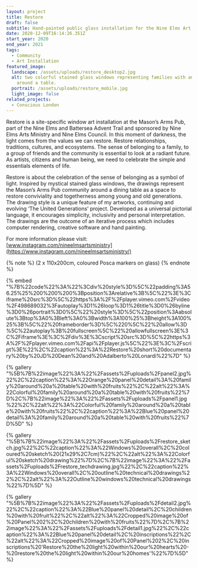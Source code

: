 ```yaml
---
layout: project
title: Restore
draft: false
subtitle: Hand-painted public glass installation for the Nine Elms Art Ministry
date: 2020-12-09T16:14:26.351Z
start_year: 2020
end_year: 2021
tags:
  - Community
  - Art Installation
featured_image:
  landscape: /assets/uploads/restore_desktop2.jpg
  alt: two colorful stained glass windows representing families with animals
    around a table.
  portrait: /assets/uploads/restore_mobile.jpg
  light_image: false
related_projects:
  - Conscious London
---
```

Restore is a site-specific window art installation at the Mason’s Arms Pub, part of the Nine Elms and Battersea Advent Trail and sponsored by Nine Elms Arts Ministry and Nine Elms Council. In this moment of darkness, the light comes from the values we can restore. Restore relationships, traditions, cultures, and ecosystems. The sense of belonging to a family, to a group of friends and the community is essential to look at a radiant future. As artists, citizens and human being, we need to celebrate the simple and essentials elements of life. 

Restore is about the celebration of the sense of belonging as a symbol of light. Inspired by mystical stained glass windows, the drawings represent the Mason’s Arms Pub community around a dining table as a space to restore conviviality and togetherness among young and old generations. The drawing style is a unique feature of my artworks, continuing and evolving ‘The United Generations’ project. Developed as a universal pictorial language, it encourages simplicity, inclusivity and personal interpretation. The drawings are the outcome of an iterative process which includes computer rendering, creative software and hand painting.

For more information please visit: [www.instagram.com/nineelmsartsministry](https://www.instagram.com/nineelmsartsministry/)

{% note %}
(2 x 110x200cm, coloured Posca markers on glass)
{% endnote %}

{% embed "%7B%22code%22%3A%22%3Cdiv%20style%3D%5C%22padding%3A56.25%25%200%200%200%3Bposition%3Arelative%3B%5C%22%3E%3Ciframe%20src%3D%5C%22https%3A%2F%2Fplayer.vimeo.com%2Fvideo%2F498689032%3Fautoplay%3D1%26loop%3D1%26title%3D0%26byline%3D0%26portrait%3D0%5C%22%20style%3D%5C%22position%3Aabsolute%3Btop%3A0%3Bleft%3A0%3Bwidth%3A100%25%3Bheight%3A100%25%3B%5C%22%20frameborder%3D%5C%220%5C%22%20allow%3D%5C%22autoplay%3B%20fullscreen%5C%22%20allowfullscreen%3E%3C%2Fiframe%3E%3C%2Fdiv%3E%3Cscript%20src%3D%5C%22https%3A%2F%2Fplayer.vimeo.com%2Fapi%2Fplayer.js%5C%22%3E%3C%2Fscript%3E%22%2C%22caption%22%3A%22Restore%20short%20documentary%20by%20JD%20Dean%20and%20Adalberto%20Lonardi%22%7D" %}

{% gallery "%5B%7B%22image%22%3A%22%2Fassets%2Fuploads%2Fpanel2.jpg%22%2C%22caption%22%3A%22Orange%20panel%20detail%3A%20family%20around%20a%20table%20with%20fruits%22%2C%22alt%22%3A%22Colorful%20family%20around%20a%20table%20with%20fruits%22%7D%2C%7B%22image%22%3A%22%2Fassets%2Fuploads%2Fpanel1.jpg%22%2C%22alt%22%3A%22Colorful%20family%20around%20a%20table%20with%20fruits%22%2C%22caption%22%3A%22Blue%20panel%20detail%3A%20family%20around%20a%20table%20with%20fruits%22%7D%5D" %}

{% gallery "%5B%7B%22image%22%3A%22%2Fassets%2Fuploads%2Frestore_sketch.jpg%22%2C%22caption%22%3A%22Windows%20overall%2C%20coloured%20sketch%20(21x29%2C7cm)%22%2C%22alt%22%3A%22Colorful%20sketch%20drawing%22%7D%2C%7B%22image%22%3A%22%2Fassets%2Fuploads%2Frestore_techdrawing.jpg%22%2C%22caption%22%3A%22Windows%20overall%2C%20outline%20technical%20drawings%22%2C%22alt%22%3A%22Outline%20windows%20technical%20drawings%22%7D%5D" %}

{% gallery "%5B%7B%22image%22%3A%22%2Fassets%2Fuploads%2Fdetail2.jpg%22%2C%22caption%22%3A%22Blue%20panel%20detail%2C%20children%20with%20fruit%22%2C%22alt%22%3A%22Cropped%20image%20of%20Panel%202%2C%20children%20with%20fruits%22%7D%2C%7B%22image%22%3A%22%2Fassets%2Fuploads%2Fdetail1.jpg%22%2C%22caption%22%3A%22Blue%20panel%20detail%2C%20inscriptions%22%2C%22alt%22%3A%22Cropped%20image%20of%20Panel%202%2C%20inscriptions%20'Restore%20the%20light%20within%20our%20hearts%20-%20restore%20the%20light%20within%20our%20homes'%22%7D%5D" %}